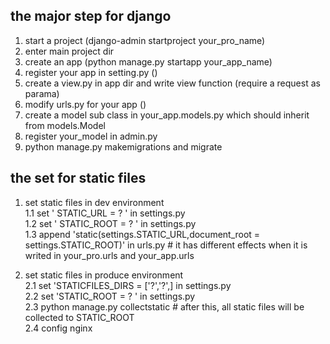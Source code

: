 ## the major step for django  
1. start a project (django-admin startproject your_pro_name)
2. enter main project dir  
2. create an app (python manage.py startapp your_app_name)
3. register your app in setting.py ()
4. create a view.py in app dir and write view function (require a request as parama)
5. modify urls.py for your app ()
6. create a model sub class in your_app.models.py which should inherit from models.Model
7. register your_model in admin.py
8. python manage.py makemigrations and migrate  

## the set for static files  
1. set static files in dev environment  
    1.1 set ' STATIC_URL = ? ' in settings.py   
    1.2 set ' STATIC_ROOT = ? ' in settings.py  
    1.3 append 'static(settings.STATIC_URL,document_root = settings.STATIC_ROOT)' in urls.py # it has different effects when it is writed in your_pro.urls and your_app.urls 
  
2. set static files in produce environment  
    2.1 set  'STATICFILES_DIRS = ['?','?',] in settings.py  
    2.2 set  'STATIC_ROOT = ? ' in settings.py  
    2.3 python manage.py collectstatic # after this, all static files will be collected to STATIC_ROOT  
    2.4 config nginx








